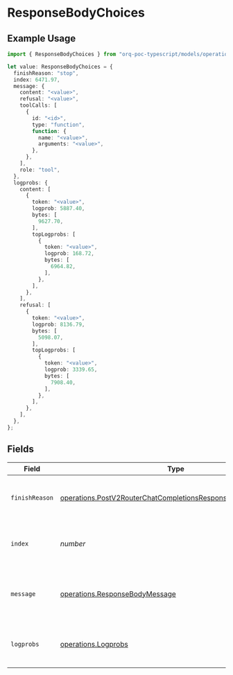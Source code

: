 # ResponseBodyChoices

## Example Usage

```typescript
import { ResponseBodyChoices } from "orq-poc-typescript/models/operations";

let value: ResponseBodyChoices = {
  finishReason: "stop",
  index: 6471.97,
  message: {
    content: "<value>",
    refusal: "<value>",
    toolCalls: [
      {
        id: "<id>",
        type: "function",
        function: {
          name: "<value>",
          arguments: "<value>",
        },
      },
    ],
    role: "tool",
  },
  logprobs: {
    content: [
      {
        token: "<value>",
        logprob: 5887.40,
        bytes: [
          9627.70,
        ],
        topLogprobs: [
          {
            token: "<value>",
            logprob: 168.72,
            bytes: [
              6964.82,
            ],
          },
        ],
      },
    ],
    refusal: [
      {
        token: "<value>",
        logprob: 8136.79,
        bytes: [
          5098.07,
        ],
        topLogprobs: [
          {
            token: "<value>",
            logprob: 3339.65,
            bytes: [
              7908.40,
            ],
          },
        ],
      },
    ],
  },
};
```

## Fields

| Field                                                                                                                                            | Type                                                                                                                                             | Required                                                                                                                                         | Description                                                                                                                                      |
| ------------------------------------------------------------------------------------------------------------------------------------------------ | ------------------------------------------------------------------------------------------------------------------------------------------------ | ------------------------------------------------------------------------------------------------------------------------------------------------ | ------------------------------------------------------------------------------------------------------------------------------------------------ |
| `finishReason`                                                                                                                                   | [operations.PostV2RouterChatCompletionsResponseBodyFinishReason](../../models/operations/postv2routerchatcompletionsresponsebodyfinishreason.md) | :heavy_check_mark:                                                                                                                               | The reason the model stopped generating tokens.                                                                                                  |
| `index`                                                                                                                                          | *number*                                                                                                                                         | :heavy_check_mark:                                                                                                                               | The index of the choice in the list of choices.                                                                                                  |
| `message`                                                                                                                                        | [operations.ResponseBodyMessage](../../models/operations/responsebodymessage.md)                                                                 | :heavy_check_mark:                                                                                                                               | A chat completion message generated by the model.                                                                                                |
| `logprobs`                                                                                                                                       | [operations.Logprobs](../../models/operations/logprobs.md)                                                                                       | :heavy_check_mark:                                                                                                                               | Log probability information for the choice.                                                                                                      |
